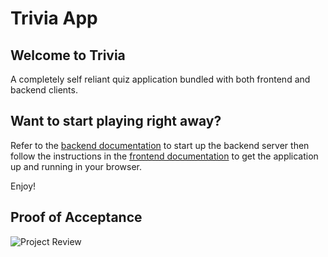 # Trivia App

## Welcome to Trivia

A completely self reliant quiz application bundled with both frontend and backend clients.

## Want to start playing right away?

Refer to the [backend documentation](./backend/README.md) to start up the backend server then follow the instructions in the [frontend documentation](./frontend/README.md) to get the application up and running in your browser.

Enjoy!

## Proof of Acceptance

![Project Review](https://user-images.githubusercontent.com/68448315/175475691-1b337f72-ec25-406f-a384-1d8b3f68761f.png)
